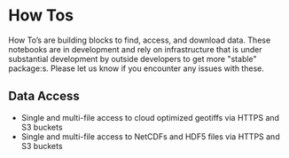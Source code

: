 # How Tos

How To’s are building blocks to find, access, and download data. These notebooks are in development and rely on infrastructure that is under substantial development by outside developers to get more "stable" package:s. Please let us know if you encounter any issues with these.

## Data Access
* Single and multi-file access to cloud optimized geotiffs via HTTPS and S3 buckets
* Single and multi-file access to NetCDFs and HDF5 files via HTTPS and S3 buckets

